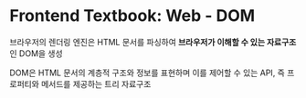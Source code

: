 # Frontend Textbook: Web - DOM

브라우저의 렌더링 엔진은 HTML 문서를 파싱하여 
**브라우저가 이해할 수 있는 자료구조**인 DOM을 생성 

DOM은 HTML 문서의 계층적 구조와 정보를 표현하며
이를 제어할 수 있는 API, 즉 프로퍼티와 메서드를 제공하는 트리 자료구조